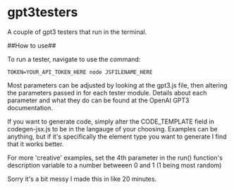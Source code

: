 # gpt3testers
A couple of gpt3 testers that run in the terminal.

##How to use##

To run a tester, navigate to  use the command:

```
TOKEN=YOUR_API_TOKEN_HERE node JSFILENAME_HERE
```

Most parameters can be adjusted by looking at the gpt3.js file, then altering the parameters passed in for each tester module.
Details about each parameter and what they do can be found at the OpenAI GPT3 documentation.

If you want to generate code, simply alter the CODE_TEMPLATE field in codegen-jsx.js to be in the langauge of your choosing. Examples can be anything, but if it's specifically the element type you want to generate I find that it works better.

For more 'creative' examples, set the 4th parameter in the run() function's description variable to a number betweeen 0 and 1 (1 being most random)

Sorry it's a bit messy I made this in like 20 minutes.
